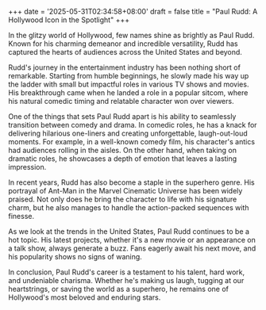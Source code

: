 +++
date = '2025-05-31T02:34:58+08:00'
draft = false
title = "Paul Rudd: A Hollywood Icon in the Spotlight"
+++

In the glitzy world of Hollywood, few names shine as brightly as Paul Rudd. Known for his charming demeanor and incredible versatility, Rudd has captured the hearts of audiences across the United States and beyond. 

Rudd's journey in the entertainment industry has been nothing short of remarkable. Starting from humble beginnings, he slowly made his way up the ladder with small but impactful roles in various TV shows and movies. His breakthrough came when he landed a role in a popular sitcom, where his natural comedic timing and relatable character won over viewers. 

One of the things that sets Paul Rudd apart is his ability to seamlessly transition between comedy and drama. In comedic roles, he has a knack for delivering hilarious one-liners and creating unforgettable, laugh-out-loud moments. For example, in a well-known comedy film, his character's antics had audiences rolling in the aisles. On the other hand, when taking on dramatic roles, he showcases a depth of emotion that leaves a lasting impression. 

In recent years, Rudd has also become a staple in the superhero genre. His portrayal of Ant-Man in the Marvel Cinematic Universe has been widely praised. Not only does he bring the character to life with his signature charm, but he also manages to handle the action-packed sequences with finesse. 

As we look at the trends in the United States, Paul Rudd continues to be a hot topic. His latest projects, whether it's a new movie or an appearance on a talk show, always generate a buzz. Fans eagerly await his next move, and his popularity shows no signs of waning. 

In conclusion, Paul Rudd's career is a testament to his talent, hard work, and undeniable charisma. Whether he's making us laugh, tugging at our heartstrings, or saving the world as a superhero, he remains one of Hollywood's most beloved and enduring stars.